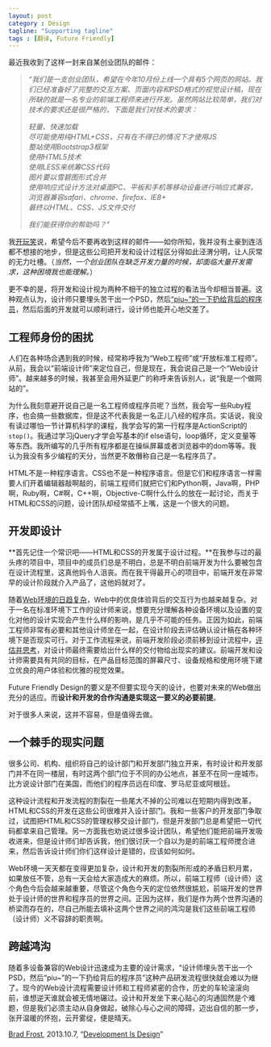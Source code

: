```yaml
---
layout: post
category : Design
tagline: "Supporting tagline"
tags : [翻译, Future Friendly]
---
```


最近我收到了这样一封来自某创业团队的邮件：

>*“我们是一支创业团队，希望在今年10月份上线一个具有5个网页的网站。我们已经准备好了完整的交互方案、页面内容和PSD格式的视觉设计稿，现在所缺的就是一名专业的前端工程师来进行开发。虽然网站比较简单，我们对技术的要求还是很严格的，下面是我们对技术的要求：*
>
>*轻量、快速加载*  
>*尽可能使用纯HTML+CSS，只有在不得已的情况下才使用JS*  
>*整站使用Bootstrap3框架*  
>*使用HTML5技术*  
>*使用LESS来统筹CSS代码*  
>*图片要以雪碧图形式合并*  
>*使用响应式设计方法对桌面PC、平板和手机等移动设备进行响应式兼容，浏览器兼容safari、chrome、firefox、IE8+*  
>*最终以HTML、CSS、JS文件交付*  
>
>*我们能获得你的帮助吗？”*

我[开玩笑](https://twitter.com/brad_frost/status/377397337548943361)说，希望今后不要再收到这样的邮件——如你所知，我并没有土豪到连活都不想接的地步，但是这些公司把开发和设计过程区分得如此泾渭分明，让人灰常的无力吐槽。（*当然，一个创业团队在缺乏开发力量的时候，却面临大量开发需求，这种困境我也能理解。*）

更不幸的是，将开发和设计视为两种不相干的独立过程的看法当今却相当普遍。这种观点认为，设计师只要埋头苦干出一个PSD，然后[“piu~”的一下扔给背后的程序员](http://gifs.gifbin.com/122011/1325192017_fedex_guy_throws_computer_monitor_over_the_fence.gif)，然后后面的开发就可以顺利进行，设计师也能开心地交差了。

## 工程师身份的困扰

人们在各种场合遇到我的时候，经常称呼我为“Web工程师”或“开放标准工程师”。从前，我会以“前端设计师”来定位自己，但是现在，我会说自己是一个“Web设计师”。越来越多的时候，我甚至会用外延更广的称呼来告诉别人，说“我是一个做网站的”。

为什么我刻意避开说自己是一名工程师或程序员呢？当然，我会写一些Ruby程序，也会搞一些数据库，但是这不代表我是一名正儿八经的程序员。实话说，我没有读过哪怕一节计算机科学的课程，我学会写的第一行程序是ActionScript的<code>stop()</code>。我通过学习jQuery才学会写基本的if else语句，loop循环，定义变量等等东西。我所编写的几乎所有程序都是在操纵屏幕或者浏览器中的dom等等。我认为我没有多少编程的天分，当然更不敢僭称自己是一名程序员了。

HTML不是一种程序语言。CSS也不是一种程序语言。但是它们和程序语言一样需要人们开着编辑器敲啊敲的，前端工程师们就把它们和Python啊，Java啊，PHP啊，Ruby啊，C#啊，C++啊，Objective-C啊什么什么的放在一起讨论，而关于HTML和CSS的问题，设计团队却经常插不上嘴，这是一个很大的问题。

## 开发即设计

**首先记住一个常识吧——HTML和CSS的开发属于设计过程。**在我参与过的最头疼的项目中，项目中的成员们总是不明白，总是不明白前端开发为什么要被包含在设计流程里，这真他妈令人沮丧。而在我干得最开心的项目中，前端开发在非常早的设计阶段就介入产品了，这他妈就对了。

随着[Web环境的日趋复杂](http://bradfrostweb.com/blog/post/this-is-the-web)，Web中的优良体验背后的交互行为也越来越复杂。对于一名在标准环境下工作的设计师来说，想要充分理解各种设备环境以及设置的变化对他的设计实现会产生什么样的影响，是几乎不可能的任务。正因为如此，前端工程师非常有必要和其他设计师坐在一起，在设计阶段去评估确认设计稿在各种环境下是否现实可行。对于工作流程来说，前端开发阶段必须前移到设计流程中，[评估并思考](http://bradfrostweb.com/blog/post/the-post-psd-era)，对设计师最终需要给出什么样的交付物给出现实的建议。前端开发和设计师需要具有共同的目标，在产品目标范围的屏幕尺寸、设备规格和使用环境下建立优良的用户体验和优雅的视觉效果。

Future Friendly Design的要义是不但要实现今天的设计，也要对未来的Web做出充分的适应。而**设计和开发的合作沟通是实现这一要义的必要前提**。

对于很多人来说，这并不容易，但是值得去做。

## 一个棘手的现实问题

很多公司、机构、组织将自己的设计部门和开发部门独立开来，有时设计和开发部门并不在同一楼层，有时这两个部门位于不同的办公地点，甚至不在同一座城市。比方说设计部门在美国，而他们的程序员远在印度、罗马尼亚或阿根廷。

这种设计流程和开发流程的割裂在一些尾大不掉的公司难以在短期内得到改革，HTML和CSS的开发在这些公司很难并入设计部门。我和一些客户的开发部门争取过，试图把HTML和CSS的管理权移交设计部门，但是开发部门总是希望把一切代码都拿来自己管理。另一方面我也劝说过很多设计团队，希望他们能把前端开发吸收进来，但是设计师们却告诉我，他们很讨厌一个自以为是的前端工程师搅合进来，然后告诉设计师们你们这样设计是错的，应该如何如何。

Web环境一天天都在变得更加复杂，设计和开发的割裂所形成的矛盾日积月累，如果放任不管，总有一天会给大家造成大的麻烦。所以，前端工程师（设计师）这个角色今后会越来越重要，尽管这个角色今天的定位依然很尴尬，前端开发的世界处于设计师的世界和程序员的世界之间。正因为这样，我们是作为两个世界沟通的桥梁而存在的，尽自己所能去填补这两个世界之间的鸿沟是我们这些前端工程师（设计师）义不容辞的职责啊。

## 跨越鸿沟

随着多设备兼容的Web设计迅速成为主要的设计需求，“设计师埋头苦干出一个PSD，然后“piu~”的一下扔给背后的程序员”这种产品研发流程很快就会难以为继了。现今的Web设计流程需要设计师和工程师紧密的合作，历史的车轮滚滚向前，谁想逆天谁就会被无情地碾过。设计和开发坐下来心贴心的沟通固然是个难题，但是我们必须主动从自身做起，破除心与心之间的障碍，迈出自信的那一步，张开温暖的怀抱，云开雾绽，便是晴天。

[Brad Frost](http://bradfrostweb.com), 2013.10.7, “[Development Is Design](http://bradfrostweb.com/blog/post/development-is-design)”